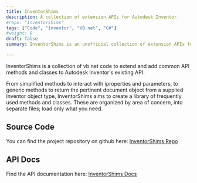 ```yaml
---
title: InventorShims
description: A collection of extension APIs for Autodesk Inventor.
#repo: "InventorShims"
tags: ["Code", "Inventor", "VB.net", "C#"]
#weight: 0
draft: false
summary: InventorShims is an unofficial collection of extension APIs for Autodesk Inventor. 

---
```


InventorShims is a collection of vb.net code to extend and add common API methods and classes to Autodesk Inventor's existing API.

From simplified methods to interact with iproperties and parameters, to generic methods to return the pertinent document object from a supplied Inventor object type, InventorShims aims to create a library of frequently used methods and classes.  These are organized by area of concern, into separate files; load only what you need.

## Source Code

You can find the project repository on github here: [InventorShims Repo](https://github.com/InventorCode/InventorShims)

## API Docs

Find the API documentation here: [InventorShims Docs](https://InventorCode.github.io/InventorShims/)